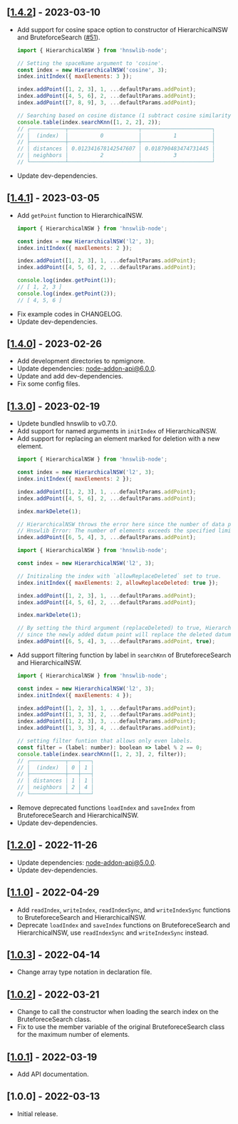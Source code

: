 ## [[1.4.2](https://github.com/yoshoku/hnswlib-node/compare/v1.4.1...v1.4.2)] - 2023-03-10

- Add support for cosine space option to constructor of HierarchicalNSW and BruteforceSearch ([#51](https://github.com/yoshoku/hnswlib-node/issues/51)).
  ```javascript
  import { HierarchicalNSW } from 'hnswlib-node';

  // Setting the spaceName argument to 'cosine'.
  const index = new HierarchicalNSW('cosine', 3);
  index.initIndex({ maxElements: 3 });

  index.addPoint([1, 2, 3], 1, ...defaultParams.addPoint);
  index.addPoint([4, 5, 6], 2, ...defaultParams.addPoint);
  index.addPoint([7, 8, 9], 3, ...defaultParams.addPoint);

  // Searching based on cosine distance (1 subtract cosine similarity).
  console.table(index.searchKnn([1, 2, 2], 2));
  // ┌───────────┬──────────────────────┬──────────────────────┐
  // │  (index)  │          0           │          1           │
  // ├───────────┼──────────────────────┼──────────────────────┤
  // │ distances │ 0.012341678142547607 │ 0.018790483474731445 │
  // │ neighbors │          2           │          3           │
  // └───────────┴──────────────────────┴──────────────────────┘
  ```
- Update dev-dependencies.

## [[1.4.1](https://github.com/yoshoku/hnswlib-node/compare/v1.4.0...v1.4.1)] - 2023-03-05

- Add `getPoint` function to HierarchicalNSW.
  ```javascript
  import { HierarchicalNSW } from 'hnswlib-node';

  const index = new HierarchicalNSW('l2', 3);
  index.initIndex({ maxElements: 2 });

  index.addPoint([1, 2, 3], 1, ...defaultParams.addPoint);
  index.addPoint([4, 5, 6], 2, ...defaultParams.addPoint);

  console.log(index.getPoint(1));
  // [ 1, 2, 3 ]
  console.log(index.getPoint(2));
  // [ 4, 5, 6 ]
  ```
- Fix example codes in CHANGELOG.
- Update dev-dependencies.

## [[1.4.0](https://github.com/yoshoku/hnswlib-node/compare/v1.3.0...v1.4.0)] - 2023-02-26

- Add development directories to npmignore.
- Update dependencies: node-addon-api@6.0.0.
- Update and add dev-dependencies.
- Fix some config files.

## [[1.3.0](https://github.com/yoshoku/hnswlib-node/compare/v1.2.0...v1.3.0)] - 2023-02-19

- Updete bundled hnswlib to v0.7.0.
- Add support for named arguments in `initIndex` of HierarchicalNSW.
- Add support for replacing an element marked for deletion with a new element.
  ```javascript
  import { HierarchicalNSW } from 'hnswlib-node';

  const index = new HierarchicalNSW('l2', 3);
  index.initIndex({ maxElements: 2 });

  index.addPoint([1, 2, 3], 1, ...defaultParams.addPoint);
  index.addPoint([4, 5, 6], 2, ...defaultParams.addPoint);

  index.markDelete(1);

  // HierarchicalNSW throws the error here since the number of data points has reached maxElements:
  // Hnswlib Error: The number of elements exceeds the specified limit
  index.addPoint([6, 5, 4], 3, ...defaultParams.addPoint);
  ```
  ```javascript
  import { HierarchicalNSW } from 'hnswlib-node';

  const index = new HierarchicalNSW('l2', 3);

  // Initizaling the index with `allowReplaceDeleted` set to true.
  index.initIndex({ maxElements: 2, allowReplaceDeleted: true });

  index.addPoint([1, 2, 3], 1, ...defaultParams.addPoint);
  index.addPoint([4, 5, 6], 2, ...defaultParams.addPoint);

  index.markDelete(1);

  // By setting the third argument (replaceDeleted) to true, HierarchicalNSW does not throw the error
  // since the newly added datum point will replace the deleted datum point.
  index.addPoint([6, 5, 4], 3, ...defaultParams.addPoint, true);
  ```
- Add support filtering function by label in `searchKnn` of BruteforeceSearch and HierarchicalNSW.
  ```javascript
  import { HierarchicalNSW } from 'hnswlib-node';

  const index = new HierarchicalNSW('l2', 3);
  index.initIndex({ maxElements: 4 });

  index.addPoint([1, 2, 3], 1, ...defaultParams.addPoint);
  index.addPoint([1, 3, 3], 2, ...defaultParams.addPoint);
  index.addPoint([1, 2, 3], 3, ...defaultParams.addPoint);
  index.addPoint([1, 3, 3], 4, ...defaultParams.addPoint);

  // setting filter funtion that allows only even labels.
  const filter = (label: number): boolean => label % 2 == 0;
  console.table(index.searchKnn([1, 2, 3], 2, filter));
  // ┌───────────┬───┬───┐
  // │  (index)  │ 0 │ 1 │
  // ├───────────┼───┼───┤
  // │ distances │ 1 │ 1 │
  // │ neighbors │ 2 │ 4 │
  // └───────────┴───┴───┘
  ```
- Remove deprecated functions `loadIndex` and `saveIndex` from BruteforeceSearch and HierarchicalNSW.
- Update dev-dependencies.

## [[1.2.0](https://github.com/yoshoku/hnswlib-node/compare/v1.1.0...v1.2.0)] - 2022-11-26

- Update dependencies: node-addon-api@5.0.0.
- Update dev-dependencies.

## [[1.1.0](https://github.com/yoshoku/hnswlib-node/compare/v1.0.3...v1.1.0)] - 2022-04-29

- Add `readIndex`, `writeIndex`, `readIndexSync`, and `writeIndexSync` functions to BruteforeceSearch and HierarchicalNSW.
- Deprecate `loadIndex` and `saveIndex` functions on BruteforeceSearch and HierarchicalNSW,
use `readIndexSync` and `writeIndexSync` instead.

## [[1.0.3](https://github.com/yoshoku/hnswlib-node/compare/v1.0.2...v1.0.3)] - 2022-04-14

- Change array type notation in declaration file.

## [[1.0.2](https://github.com/yoshoku/hnswlib-node/compare/v1.0.1...v1.0.2)] - 2022-03-21

- Change to call the constructor when loading the search index on the BruteforeceSearch class.
- Fix to use the member variable of the original BruteforeceSearch class for the maximum number of elements.

## [[1.0.1](https://github.com/yoshoku/hnswlib-node/compare/v1.0.0...v1.0.1)] - 2022-03-19

- Add API documentation.

## [1.0.0] - 2022-03-13

- Initial release.

